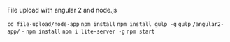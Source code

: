 File upload with angular 2 and node.js


`cd file-upload/node-app`
`npm install`
`npm install gulp -g`
`gulp`
`/angular2-app/` - `npm install`
`npm i lite-server -g`
`npm start`
